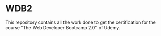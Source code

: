# WDB2
This repository contains all the work done to get the certification for the course "The Web Developer Bootcamp 2.0" of Udemy.

